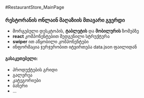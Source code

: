 #RestaurantStore_MainPage
### რესტორანის ონლაინ მაღაზიის მთავარი გვერდი


- მორგებული დესკტოპის, **ტაბლეტის** და **მობილურის** ზომებზე
- **react** კომპონენტებით შედგენილი სტრუქტურა
- **swiper** ით აწყობილი კომპონენტები
- ინფორმაცია ჯერჯერობით იტვირთება data.json ფაილიდან

#### გასაკეთებელი:
- პროდუქტების გრიდი
- გალერეა
- კატეგორიები
- ბანერი
- ...
